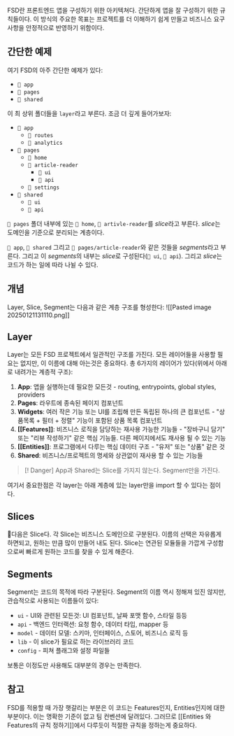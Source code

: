 FSD란 프론트엔드 앱을 구성하기 위한 아키텍쳐다. 간단하게 앱을 잘 구성하기 위한 규칙들이다. 이 방식의 주요한 목표는 프로젝트를 더 이해하기 쉽게 만들고 비즈니스 요구사항을 안정적으로 반영하기 위함이다.

## 간단한 예제

여기 FSD의 아주 간단한 예제가 있다:
- `📁 app`
- `📁 pages`
- `📁 shared`

이 최 상위 폴더들을 `layer`라고 부른다. 조금 더 깊게 들어가보자:
- `📂 app`
    - `📁 routes`
    - `📁 analytics`
- `📂 pages`
    - `📁 home`
    - `📂 article-reader`
        - `📁 ui`
        - `📁 api`
    - `📁 settings`
- `📂 shared`
    - `📁 ui`
    - `📁 api`

`📂 pages` 폴더 내부에 있는 `📂 home`, `📂 artivle-reader`를 *slice*라고 부른다. *slice*는 도메인을 기준으로 분리되는 계층이다.

`📂 app`, `📂 shared` 그리고 `📂 pages/article-reader`와 같은 것들을 *segments*라고 부른다. 그리고 이 *segments*의 내부는 *slice*로 구성된다(`📂 ui`, `📂 api`). 그리고 *slice*는 코드가 하는 일에 따라 나뉠 수 있다.

## 개념
Layer, Slice, Segment는 다음과 같은 계층 구조를 형성한다:
![[Pasted image 20250121131110.png]]

## Layer
Layer는 모든 FSD 프로젝트에서 일관적인 구조를 가진다. 모든 레이어들을 사용할 필요는 없지만, 이 이름에 대해 아는것은 중요하다. 총 6가지의 레이어가 있다(위에서 아래로 내려가는 계층적 구조):
1. **App**: 앱을 실행하는데 필요한 모든것 - routing, entrypoints, global styles, providers
2. **Pages**: 라우트에 종속된 페이지 컴포넌트
3. **Widgets**: 여러 작은 기능 또는 UI를 조립해 만든 독립된 하나의 큰 컴포넌트 - "상품목록 + 필터 + 정렬" 기능이 포함된 상품 목록 컴포넌트
4. **[[Features]]**: 비즈니스 로직을 담당하는 재사용 가능한 기능들 - "장바구니 담기" 또는 "리뷰 작성하기" 같은 핵심 기능들. 다른 페이지에서도 재사용 될 수 있는 기능
5. **[[Entities]]**: 프로그램에서 다루는 핵심 데이터 구조 - "유저" 또는 "상품" 같은 것
6. **Shared**: 비즈니스/프로젝트의 명세와 상관없이 재사용 할 수 있는 기능들

> [! Danger] App과 Shared는 Slice를 가지지 않는다. Segment만을 가진다.

여기서 중요한점은 각 layer는 아래 계층에 있는 layer만을 import 할 수 있다는 점이다.

## Slices
다음은 Slice다. 각 Slice는 비즈니스 도메인으로 구분된다. 이름의 선택은 자유롭게 하면되고, 원하는 만큼 많이 만들어 내도 된다. Slice는 연관된 모듈들을 가깝게 구성함으로써 빠르게 원하는 코드를 찾을 수 있게 해준다.

## Segments
Segment는 코드의 목적에 따라 구분된다. Segment의 이름 역시 정해져 있진 않지만, 관습적으로 사용되는 이름들이 있다:
- `ui` - UI와 관련된 모든것: UI 컴포넌트, 날짜 포맷 함수, 스타일 등등
- `api` - 백엔드 인터랙션: 요청 함수, 데이터 타입, mapper 등
- `model` - 데이터 모델: 스키마, 인터페이스, 스토어, 비즈니스 로직 등
- `lib` - 이 slice가 필요로 하는 라이브러리 코드
- `config` - 피쳐 플래그와 설정 파일들

보통은 이정도만 사용해도 대부분의 경우는 만족한다.

## 참고
FSD를 적용할 때 가장 햇갈리는 부분은 이 코드는 Features인지, Entities인지에 대한 부분이다. 이는 명확한 기준이 없고 팀 컨벤션에 달려있다. 그러므로 [[Entities 와 Features의 규칙 정하기]]에서 다루듯이 적절한 규칙을 정하는게 중요하다.